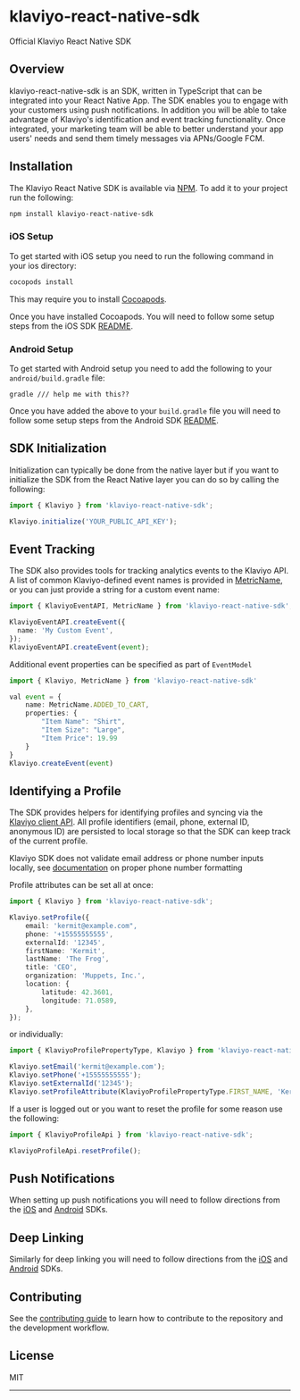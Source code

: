 # klaviyo-react-native-sdk

Official Klaviyo React Native SDK

## Overview

klaviyo-react-native-sdk is an SDK, written in TypeScript that can be integrated into your React Native App. The SDK enables you to engage with your customers using push notifications. In addition you will be able to take advantage of Klaviyo's identification and event tracking functionality. Once integrated, your marketing team will be able to better understand your app users' needs and send them timely messages via APNs/Google FCM.

## Installation

The Klaviyo React Native SDK is available via [NPM](http://npmjs.com). To add it to your project run the following:

```sh
npm install klaviyo-react-native-sdk
```

### iOS Setup

To get started with iOS setup you need to run the following command in your ios directory:

```sh
cocopods install
```

This may require you to install [Cocoapods](https://cocoapods.org/).

Once you have installed Cocoapods. You will need to follow some setup steps from the iOS SDK [README](https://github.com/klaviyo/klaviyo-swift-sdk/blob/master/README.md).

### Android Setup

To get started with Android setup you need to add the following to your `android/build.gradle` file:

`gradle /// help me with this??`

Once you have added the above to your `build.gradle` file you will need to follow some setup steps from the Android SDK [README](https://github.com/klaviyo/klaviyo-android-sdk/blob/master/README.md).

## SDK Initialization

Initialization can typically be done from the native layer but if you want to initialize the SDK from the React Native layer you can do so by calling the following:

```typescript
import { Klaviyo } from 'klaviyo-react-native-sdk';

Klaviyo.initialize('YOUR_PUBLIC_API_KEY');
```

## Event Tracking

The SDK also provides tools for tracking analytics events to the Klaviyo API.
A list of common Klaviyo-defined event names is provided in [MetricName](https://github.com/klaviyo/klaviyo-react-native-sdk/blob/main/src/Event.ts), or
you can just provide a string for a custom event name:

```typescript
import { KlaviyoEventAPI, MetricName } from 'klaviyo-react-native-sdk';

KlaviyoEventAPI.createEvent({
  name: 'My Custom Event',
});
KlaviyoEventAPI.createEvent(event);
```

Additional event properties can be specified as part of `EventModel`

```typescript
import { Klaviyo, MetricName } from 'klaviyo-react-native-sdk'

val event = {
    name: MetricName.ADDED_TO_CART,
    properties: {
        "Item Name": "Shirt",
        "Item Size": "Large",
        "Item Price": 19.99
    }
}
Klaviyo.createEvent(event)
```

## Identifying a Profile

The SDK provides helpers for identifying profiles and syncing via the
[Klaviyo client API](https://developers.klaviyo.com/en/reference/create_client_profile).
All profile identifiers (email, phone, external ID, anonymous ID) are persisted to local storage
so that the SDK can keep track of the current profile.

Klaviyo SDK does not validate email address or phone number inputs locally, see
[documentation](https://help.klaviyo.com/hc/en-us/articles/360046055671-Accepted-phone-number-formats-for-SMS-in-Klaviyo)
on proper phone number formatting

Profile attributes can be set all at once:

```typescript
import { Klaviyo } from 'klaviyo-react-native-sdk';

Klaviyo.setProfile({
    email: 'kermit@example.com",
    phone: '+15555555555',
    externalId: '12345',
    firstName: 'Kermit',
    lastName: 'The Frog',
    title: 'CEO',
    organization: 'Muppets, Inc.',
    location: {
        latitude: 42.3601,
        longitude: 71.0589,
    },
});
```

or individually:

```typescript
import { KlaviyoProfilePropertyType, Klaviyo } from 'klaviyo-react-native-sdk';

Klaviyo.setEmail('kermit@example.com');
Klaviyo.setPhone('+15555555555');
Klaviyo.setExternalId('12345');
Klaviyo.setProfileAttribute(KlaviyoProfilePropertyType.FIRST_NAME, 'Kermit');
```

If a user is logged out or you want to reset the profile for some reason use the following:

```typescript
import { KlaviyoProfileApi } from 'klaviyo-react-native-sdk';

KlaviyoProfileApi.resetProfile();
```

## Push Notifications

When setting up push notifications you will need to follow directions from the [iOS](https://github.com/klaviyo/klaviyo-swift-sdk?tab=readme-ov-file#push-notifications) and [Android](https://github.com/klaviyo/klaviyo-android-sdk?tab=readme-ov-file#push-notifications) SDKs.

## Deep Linking

Similarly for deep linking you will need to follow directions from the [iOS](https://github.com/klaviyo/klaviyo-swift-sdk?tab=readme-ov-file#handling-deep-linking) and [Android](https://github.com/klaviyo/klaviyo-android-sdk?tab=readme-ov-file#deep-linking-in-push-notification) SDKs.

## Contributing

See the [contributing guide](CONTRIBUTING.md) to learn how to contribute to the repository and the development workflow.

## License

MIT

---

```

```
